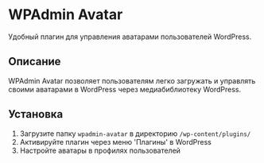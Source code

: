 # WPAdmin Avatar

Удобный плагин для управления аватарами пользователей WordPress.

## Описание

WPAdmin Avatar позволяет пользователям легко загружать и управлять своими аватарами в WordPress через медиабиблиотеку WordPress.


## Установка

1. Загрузите папку `wpadmin-avatar` в директорию `/wp-content/plugins/`
2. Активируйте плагин через меню 'Плагины' в WordPress
3. Настройте аватары в профилях пользователей
